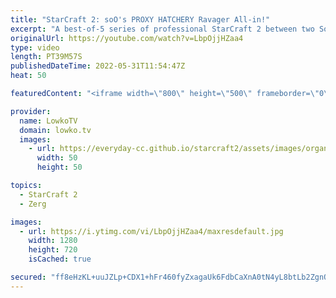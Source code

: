 ```yaml
---
title: "StarCraft 2: soO's PROXY HATCHERY Ravager All-in!"
excerpt: "A best-of-5 series of professional StarCraft 2 between two South Korean pro gamers. soO (Zerg) goes up against ByuN (Terran) as they both try to outplay each other with very clever micro and macro games.  Support my work on Patreon: https://www.patreon.com/lowkotv Become a YouTube member: https://lowko.tv/join"
originalUrl: https://youtube.com/watch?v=LbpOjjHZaa4
type: video
length: PT39M57S
publishedDateTime: 2022-05-31T11:54:47Z
heat: 50

featuredContent: "<iframe width=\"800\" height=\"500\" frameborder=\"0\" src=\"https://www.youtube.com/embed/LbpOjjHZaa4\" allow=\"accelerometer; autoplay; encrypted-media; gyroscope; picture-in-picture\" allowfullscreen></iframe>"

provider:
  name: LowkoTV
  domain: lowko.tv
  images:
    - url: https://everyday-cc.github.io/starcraft2/assets/images/organizations/lowko.tv-50x50.jpg
      width: 50
      height: 50

topics:
  - StarCraft 2
  - Zerg

images:
  - url: https://i.ytimg.com/vi/LbpOjjHZaa4/maxresdefault.jpg
    width: 1280
    height: 720
    isCached: true

secured: "ff8eHzKL+uuJZLp+CDX1+hFr460fyZxagaUk6FdbCaXnA0tN4yL8btLb2ZgnQPnNe3zSVwtnVEqVKt7KfKjPnjgOs+GKFubOO29acxdhndkKf2fOlPbyFw+RXeNv47Ln8pKwuoJO2uzFF7aXFY2sqA6DIQgvY9KOL/uQJFClyzwcRmnFDVS4OyiudB1HLIRxFHcteAdPITp/9Ag21fl7JeYfySI5b05dTi7pHrFWXnguVYs5N7efG6JkTszRL5Wp5r6Jd2oMmR3ec7ZPlmBcso+ipqvOJAotQCSsJSID8SwoNRVjZN7bkN9+A4I52pZXp/RiA54AI29dpZlzBXnb/yr20+0VWT/yziomKd4MP7VqcN0W7HGKsJWe6OuQtNco9M4dPaXP/gPGk3oUl4U3VBU9AUzAb0c9cYowXyKWqfA=;gPvqahh1NadBcW0o/Jnk0w=="
---
```


